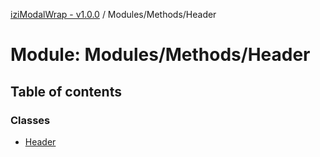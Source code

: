 [iziModalWrap - v1.0.0](../README.md) / Modules/Methods/Header

# Module: Modules/Methods/Header

## Table of contents

### Classes

- [Header](../classes/modules_methods_header.header.md)
